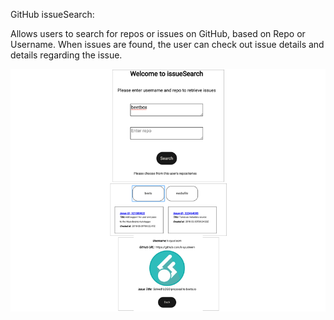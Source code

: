 GitHub issueSearch:

Allows users to search for repos or issues on GitHub, based on Repo or Username.
When issues are found, the user can check out issue details and details regarding the issue.

![alt text](https://github.com/Johnnybar/issue_search/blob/master/readme_ss_issue_search.png?raw=true "Title")

